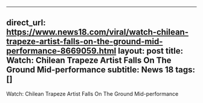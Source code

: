 
---
direct_url: https://www.news18.com/viral/watch-chilean-trapeze-artist-falls-on-the-ground-mid-performance-8669059.html
layout: post
title: Watch: Chilean Trapeze Artist Falls On The Ground Mid-performance
subtitle: News 18
tags: []
---

Watch: Chilean Trapeze Artist Falls On The Ground Mid-performance
